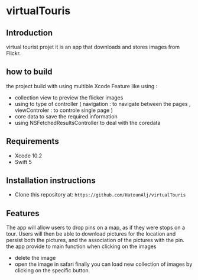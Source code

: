 # virtualTouris

## Introduction
virtual tourist projet it is an app that downloads and stores images from Flickr.

## how to build 
the project build with using multible Xcode Feature like using : 
- collection view to preview the flicker images 
- using to type of controller ( navigation : to navigate between the pages , viewControler : to controle single page ) 
- core data to save the required information 
- using NSFetchedResultsController to deal with the coredata 

## Requirements
* Xcode 10.2
* Swift 5

## Installation instructions
* Clone this repository at: ```https://github.com/HatounAlj/virtualTouris ```

## Features
The app will allow users to drop pins on a map, as if they were stops on a tour.
Users will then be able to download pictures for the location and persist both the pictures,
and the association of the pictures with the pin. the app provide to main function when clicking on the images
- delete the image 
- open the image in safari 
finally you can load new collection of images by clicking on the specific button.
